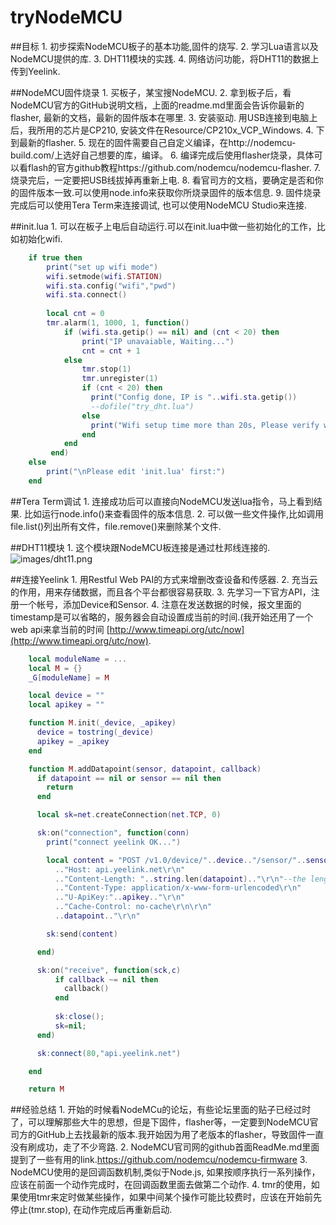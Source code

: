 # tryNodeMCU
##目标
    1. 初步探索NodeMCU板子的基本功能,固件的烧写.
    2. 学习Lua语言以及NodeMCU提供的库.
    3. DHT11模块的实践.
    4. 网络访问功能，将DHT11的数据上传到Yeelink.
	
##NodeMCU固件烧录
    1. 买板子，某宝搜NodeMCU.
    2. 拿到板子后，看NodeMCU官方的GitHub说明文档，上面的readme.md里面会告诉你最新的flasher, 最新的文档，最新的固件版本在哪里.
	3. 安装驱动. 用USB连接到电脑上后，我所用的芯片是CP210, 安装文件在Resource/CP210x_VCP_Windows.
    4. 下到最新的flasher.
    5. 现在的固件需要自己自定义编译，在http://nodemcu-build.com/上选好自己想要的库，编译。
    6. 编译完成后使用flasher烧录，具体可以看flash的官方github教程https://github.com/nodemcu/nodemcu-flasher.
	7. 烧录完后，一定要把USB线拔掉再重新上电.
    8. 看官司方的文档，要确定是否和你的固件版本一致.可以使用node.info来获取你所烧录固件的版本信息.
	9. 固件烧录完成后可以使用Tera Term来连接调试, 也可以使用NodeMCU Studio来连接.
	
##init.lua
	1. 可以在板子上电后自动运行.可以在init.lua中做一些初始化的工作，比如初始化wifi.
```lua
	if true then
		print("set up wifi mode")
		wifi.setmode(wifi.STATION)
		wifi.sta.config("wifi","pwd")
		wifi.sta.connect()
		
		local cnt = 0
		tmr.alarm(1, 1000, 1, function() 
			if (wifi.sta.getip() == nil) and (cnt < 20) then 
				print("IP unavaiable, Waiting...")
				cnt = cnt + 1 
			else 
				tmr.stop(1)
				tmr.unregister(1)
				if (cnt < 20) then 
				  print("Config done, IP is "..wifi.sta.getip())
				  --dofile("try_dht.lua")
				else 
				  print("Wifi setup time more than 20s, Please verify wifi.sta.config() function. Then re-download the file.")
				end
			end 
		 end)
	else
		print("\nPlease edit 'init.lua' first:")
	end
```


##Tera Term调试
	1. 连接成功后可以直接向NodeMCU发送lua指令，马上看到结果. 比如运行node.info()来查看固件的版本信息.
	2. 可以做一些文件操作,比如调用file.list()列出所有文件，file.remove()来删除某个文件.
	
##DHT11模块
	1. 这个模块跟NodeMCU板连接是通过杜邦线连接的.
	![images/dht11.png](http://www.github.com)

##连接Yeelink
	1. 用Restful Web PAI的方式来增删改查设备和传感器.
	2. 充当云的作用，用来存储数据，而且各个平台都很容易获取.
	3. 先学习一下官方API，注册一个帐号，添加Device和Sensor.
	4. 注意在发送数据的时候，报文里面的timestamp是可以省略的，服务器会自动设置成当前的时间.(我开始还用了一个web api来拿当前的时间 [http://www.timeapi.org/utc/now](http://www.timeapi.org/utc/now).
	
```lua
	local moduleName = ...
	local M = {}
	_G[moduleName] = M

	local device = ""
	local apikey = ""

	function M.init(_device, _apikey)
	  device = tostring(_device)
	  apikey = _apikey
	end

	function M.addDatapoint(sensor, datapoint, callback)
	  if datapoint == nil or sensor == nil then
		return
	  end

	  local sk=net.createConnection(net.TCP, 0)

	  sk:on("connection", function(conn)
		print("connect yeelink OK...")

		local content = "POST /v1.0/device/"..device.."/sensor/"..sensor.."/datapoints HTTP/1.1\r\n"
		  .."Host: api.yeelink.net\r\n"
		  .."Content-Length: "..string.len(datapoint).."\r\n"--the length of json is important
		  .."Content-Type: application/x-www-form-urlencoded\r\n"
		  .."U-ApiKey:"..apikey.."\r\n"
		  .."Cache-Control: no-cache\r\n\r\n"
		  ..datapoint.."\r\n"

		sk:send(content)

	  end)

	  sk:on("receive", function(sck,c)
		  if callback ~= nil then
			callback()
		  end
		  
		  sk:close();
		  sk=nil;
	  end)

	  sk:connect(80,"api.yeelink.net")

	end

	return M
```

##经验总结
    1. 开始的时候看NodeMCu的论坛，有些论坛里面的贴子已经过时了，可以理解那些大牛的思想，但是下固件，flasher等，一定要到NodeMCU官司方的GitHub上去找最新的版本.我开始因为用了老版本的flasher，导致固件一直没有刷成功，走了不少弯路.
    2. NodeMCU官司网的github首面ReadMe.md里面提到了一些有用的link.https://github.com/nodemcu/nodemcu-firmware
    3. NodeMCU使用的是回调函数机制,类似于Node.js, 如果按顺序执行一系列操作，应该在前面一个动作完成时，在回调函数里面去做第二个动作.
    4. tmr的使用，如果使用tmr来定时做某些操作，如果中间某个操作可能比较费时，应该在开始前先停止(tmr.stop), 在动作完成后再重新启动.
